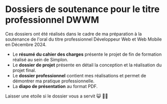 
# Dossiers de soutenance pour le titre professionnel DWWM

Ces dossiers ont été réalisés dans le cadre de ma préparation à la soutenance de l'oral du titre professionnel Développeur Web et Web Mobile en Décembre 2024.

- Le **résumé du cahier des charges** présente le projet de fin de formation réalisé au sein de Simplon.
- Le **dossier de projet** présente en détail la conception et la réalisation du projet final.
- Le **dossier professionnel** contient mes réalisations et permet de démontrer ma pratique professionnelle.
- La **diapo de présentation** au format PDF.

Laisser une etoile si le dossier vous a servit 😺 🤌🏾
